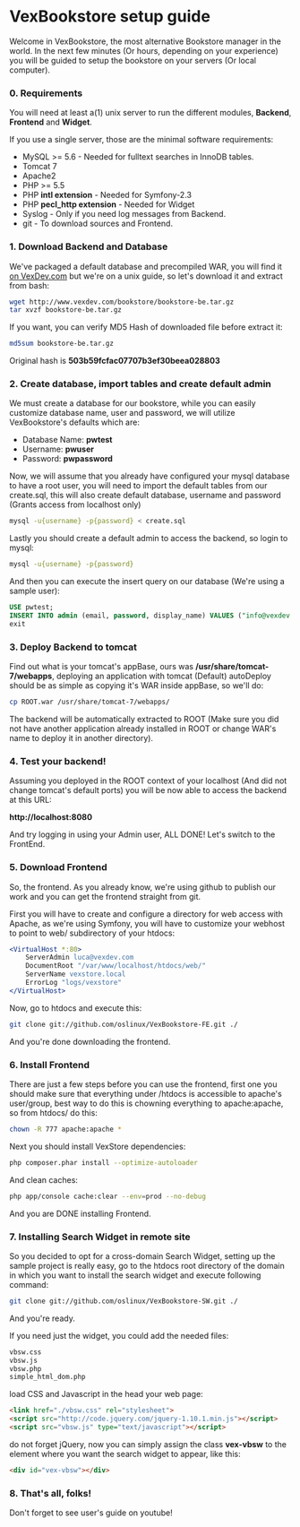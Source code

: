 # VexBookstore setup guide

Welcome in VexBookstore, the most alternative Bookstore manager in the world.
In the next few minutes (Or hours, depending on your experience) you will be guided to setup the bookstore on your servers (Or local computer).

### 0. Requirements
You will need at least a(1) unix server to run the different modules, **Backend**, **Frontend** and **Widget**.

If you use a single server, those are the minimal software requirements:

 * MySQL >= 5.6 - Needed for fulltext searches in InnoDB tables.
 * Tomcat 7
 * Apache2
 * PHP >= 5.5
 * PHP **intl extension** - Needed for Symfony-2.3
 * PHP **pecl_http extension** - Needed for Widget
 * Syslog - Only if you need log messages from Backend.
 * git - To download sources and Frontend.

### 1. Download Backend and Database

We've packaged a default database and precompiled WAR, you will find it [on VexDev.com](http://www.vexdev.com/bookstore/bookstore-be.tar.gz) but we're on a unix guide, so let's download it and extract from bash:

```bash
wget http://www.vexdev.com/bookstore/bookstore-be.tar.gz
tar xvzf bookstore-be.tar.gz
```

If you want, you can verify MD5 Hash of downloaded file before extract it:

```bash
md5sum bookstore-be.tar.gz 
```

Original hash is **503b59fcfac07707b3ef30beea028803**

### 2. Create database, import tables and create default admin

We must create a database for our bookstore, while you can easily customize database name, user and password, we will utilize VexBookstore's defaults which are:

 * Database Name: **pwtest**
 * Username: **pwuser**
 * Password: **pwpassword**
 
Now, we will assume that you already have configured your mysql database to have a root user, you will need to import the default tables from our create.sql, this will also create default database, username and password (Grants access from localhost only)

```bash
mysql -u{username} -p{password} < create.sql
```

Lastly you should create a default admin to access the backend, so login to mysql:
```bash
mysql -u{username} -p{password}
```

And then you can execute the insert query on our database (We're using a sample user):

```sql
USE pwtest;
INSERT INTO admin (email, password, display_name) VALUES ("info@vexdev.com", "vexdev", "VexDev");
exit
```

### 3. Deploy Backend to tomcat

Find out what is your tomcat's appBase, ours was **/usr/share/tomcat-7/webapps**, deploying an application with tomcat (Default) autoDeploy should be as simple as copying it's WAR inside appBase, so we'll do:

```bash
cp ROOT.war /usr/share/tomcat-7/webapps/
```

The backend will be automatically extracted to ROOT (Make sure you did not have another application already installed in ROOT or change WAR's name to deploy it in another directory).

### 4. Test your backend!

Assuming you deployed in the ROOT context of your localhost (And did not change tomcat's default ports) you will be now able to access the backend at this URL:

 **http://localhost:8080** 
 
And try logging in using your Admin user, ALL DONE! Let's switch to the FrontEnd.

### 5. Download Frontend

So, the frontend. As you already know, we're using github to publish our work and you can get the frontend straight from git.

First you will have to create and configure a directory for web access with Apache, as we're using Symfony, you will have to customize your webhost to point to web/ subdirectory of your htdocs:

```apache
<VirtualHost *:80>
    ServerAdmin luca@vexdev.com
    DocumentRoot "/var/www/localhost/htdocs/web/"
    ServerName vexstore.local
    ErrorLog "logs/vexstore"
</VirtualHost>
```

Now, go to htdocs and execute this:

```bash
git clone git://github.com/oslinux/VexBookstore-FE.git ./
```

And you're done downloading the frontend.

### 6. Install Frontend

There are just a few steps before you can use the frontend, first one you should make sure that everything under /htdocs is accessible to apache's user/group, best way to do this is chowning everything to apache:apache, so from htdocs/ do this:

```bash
chown -R 777 apache:apache *
```

Next you should install VexStore dependencies:

```bash
php composer.phar install --optimize-autoloader
```

And clean caches:

```bash
php app/console cache:clear --env=prod --no-debug
```

And you are DONE installing Frontend.

### 7. Installing Search Widget in remote site

So you decided to opt for a cross-domain Search Widget, setting up the sample project is really easy, go to the htdocs root directory of the domain in which you want to install the search widget and execute following command:

```bash
git clone git://github.com/oslinux/VexBookstore-SW.git ./
```

And you're ready.

If you need just the widget, you could add the needed files:

```bash
vbsw.css
vbsw.js
vbsw.php
simple_html_dom.php
```

load CSS and Javascript in the head your web page:

```html
<link href="./vbsw.css" rel="stylesheet">
<script src="http://code.jquery.com/jquery-1.10.1.min.js"></script>
<script src="vbsw.js" type="text/javascript"></script>
```

do not forget jQuery, now you can simply assign the class **vex-vbsw** to the element where you want the search widget to appear, like this:

```html
<div id="vex-vbsw"></div>
```

### 8. That's all, folks!

Don't forget to see user's guide on youtube! <link to arrive>
